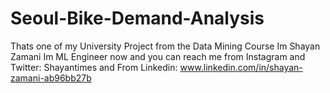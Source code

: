 # Seoul-Bike-Demand-Analysis
Thats one of my University Project from the Data Mining Course
Im Shayan Zamani
Im ML Engineer now
and you can reach me from Instagram and Twitter: Shayantimes and From Linkedin: www.linkedin.com/in/shayan-zamani-ab96bb27b
